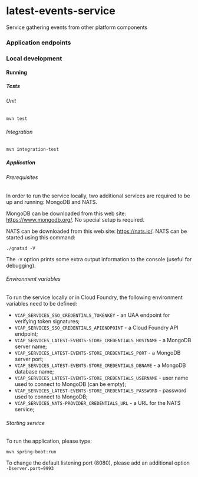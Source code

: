 # latest-events-service
Service gathering events from other platform components

### Application endpoints

### Local development
#### Running
##### Tests
###### Unit
```
mvn test
```

###### Integration
```
mvn integration-test
```

##### Application

###### Prerequisites

In order to run the service locally, two additional services are required to be up and running: MongoDB and NATS.

MongoDB can be downloaded from this web site: https://www.mongodb.org/. No special setup is required.

NATS can be downloaded from this web site: https://nats.io/. NATS can be started using this command:
```
./gnatsd -V
```

The `-V` option prints some extra output information to the console (useful for debugging).

###### Environment variables

To run the service locally or in Cloud Foundry, the following environment variables need to be defined:
* `VCAP_SERVICES_SSO_CREDENTIALS_TOKENKEY` - an UAA endpoint for verifying token signatures;
* `VCAP_SERVICES_SSO_CREDENTIALS_APIENDPOINT` - a Cloud Foundry API endpoint;
* `VCAP_SERVICES_LATEST-EVENTS-STORE_CREDENTIALS_HOSTNAME` - a MongoDB server name;
* `VCAP_SERVICES_LATEST-EVENTS-STORE_CREDENTIALS_PORT` - a MongoDB server port;
* `VCAP_SERVICES_LATEST-EVENTS-STORE_CREDENTIALS_DBNAME` - a MongoDB database name;
* `VCAP_SERVICES_LATEST-EVENTS-STORE_CREDENTIALS_USERNAME` - user name used to connect to MongoDB (can be empty);
* `VCAP_SERVICES_LATEST-EVENTS-STORE_CREDENTIALS_PASSWORD` - password used to connect to MongoDB;
* `VCAP_SERVICES_NATS-PROVIDER_CREDENTIALS_URL` - a URL for the NATS service;

###### Starting service

To run the application, please type:
```
mvn spring-boot:run
```

To change the default listening port (8080), please add an additional option ```-Dserver.port=9993```
